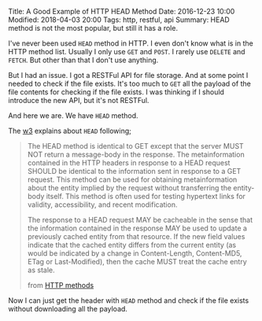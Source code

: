Title: A Good Example of HTTP HEAD Method
Date: 2016-12-23 10:00
Modified: 2018-04-03 20:00
Tags: http, restful, api
Summary: HEAD method is not the most popular, but still it has a role.

I've never been used `HEAD` method in HTTP. I even don't know what
is in the HTTP method list. Usually I only use `GET` and `POST`. I
rarely use `DELETE` and `FETCH`. But other than that I don't use
anything.

But I had an issue. I got a RESTFul API for file storage. And at some
point I needed to check if the file exists. It's too much to `GET` all
the payload of the file contents for checking if the file exists.
I was thinking if I should introduce the new API, but it's not RESTFul.

And here we are. We have `HEAD` method.

The [w3](https://www.w3.org) explains about `HEAD` following;
> The HEAD method is identical to GET except that the server MUST NOT
> return a message-body in the response. The metainformation contained
> in the HTTP headers in response to a HEAD request SHOULD be identical
> to the information sent in response to a GET request. This method can
> be used for obtaining metainformation about the entity implied by the
> request without transferring the entity-body itself. This method is
> often used for testing hypertext links for validity, accessibility,
> and recent modification.
>
> The response to a HEAD request MAY be cacheable in the sense that the
> information contained in the response MAY be used to update a previously
> cached entity from that resource. If the new field values indicate that
> the cached entity differs from the current entity (as would be indicated
> by a change in Content-Length, Content-MD5, ETag or Last-Modified),
> then the cache MUST treat the cache entry as stale.
>
> from [HTTP methods](https://www.w3.org/Protocols/rfc2616/rfc2616-sec9.html)

Now I can just get the header with `HEAD` method and check if the file exists
without downloading all the payload.
